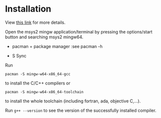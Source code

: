 # Installation

View [this link](https://www.msys2.org/) for more details.

Open the msys2 mingw application/terminal by pressing the options/start button and searching msys2 mingw64.

- pacman = package manager :see pacman -h

- S Sync

Run

```
pacman -S mingw-w64-x86_64-gcc
```

to install the C/C++ compilers or

```
pacman -S mingw-w64-x86_64-toolchain
```

to install the whole toolchain (including fortran, ada, objective C,...).

Run `g++ --version` to see the version of the successfully installed compiler.
